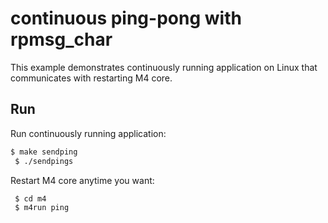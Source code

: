 # continuous ping-pong with rpmsg_char
This example demonstrates continuously running application on Linux that communicates with restarting M4 core.

## Run
Run continuously running application:
```sh
$ make sendping
 $ ./sendpings
```

Restart M4 core anytime you want:
```sh
 $ cd m4
 $ m4run ping
```
